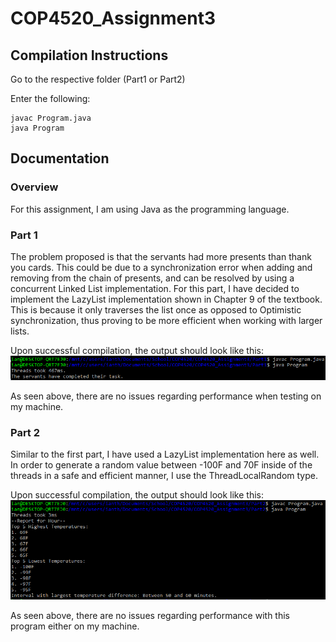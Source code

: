 # COP4520_Assignment3

## Compilation Instructions
Go to the respective folder (Part1 or Part2)

Enter the following:
```
javac Program.java
java Program
```

## Documentation

### Overview
For this assignment, I am using Java as the programming language.

### Part 1
The problem proposed is that the servants had more presents than thank you cards. This could be due to a synchronization error when adding and removing from the chain of presents, and can be resolved by using a concurrent Linked List implementation. For this part, I have decided to implement the LazyList implementation shown in Chapter 9 of the textbook. This is because it only traverses the list once as opposed to Optimistic synchronization, thus proving to be more efficient when working with larger lists. 

Upon successful compilation, the output should look like this:
![Part 1 Output](/Images/part1Output.PNG)

As seen above, there are no issues regarding performance when testing on my machine.

### Part 2
Similar to the first part, I have used a LazyList implementation here as well. In order to generate a random value between -100F and 70F inside of the threads in a safe and efficient manner, I use the ThreadLocalRandom type.

Upon successful compilation, the output should look like this:
![Part 2 Output](/Images/part2Output.PNG)

As seen above, there are no issues regarding performance with this program either on my machine. 